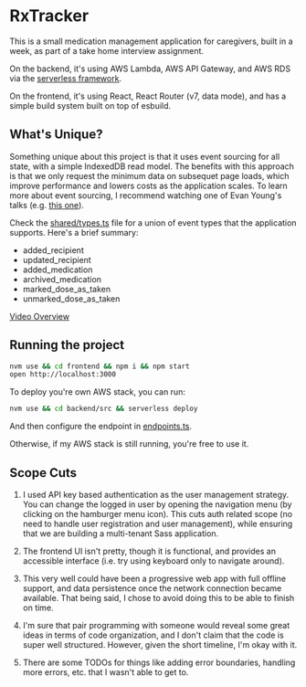 # RxTracker

This is a small medication management application for caregivers, built in a week, as part of a take home interview assignment.

On the backend, it's using AWS Lambda, AWS API Gateway, and AWS RDS via the [serverless framework](https://www.serverless.com/).

On the frontend, it's using React, React Router (v7, data mode), and has a simple build system built on top of esbuild.

## What's Unique?

Something unique about this project is that it uses event sourcing for all state, with a simple IndexedDB read model. The benefits with this approach is that we only request the minimum data on subsequet page loads, which improve performance and lowers costs as the application scales. To learn more about event sourcing, I recommend watching one of Evan Young's talks (e.g. [this one](https://youtu.be/I3uH3iiiDqY?si=bFtrHfiEplQUi-85)).

Check the [shared/types.ts](https://github.com/persianturtle/rx-tracker/blob/main/shared/types.ts) file for a union of event types that the application supports. Here's a brief summary:

- added_recipient
- updated_recipient
- added_medication
- archived_medication
- marked_dose_as_taken
- unmarked_dose_as_taken

[Video Overview](https://drive.google.com/file/d/1NBQQjlPI-SVk8qAopPhGwY0VTp7VyOna/view?usp=sharing)

## Running the project

```sh
nvm use && cd frontend && npm i && npm start
open http://localhost:3000
```

To deploy you're own AWS stack, you can run:

```sh
nvm use && cd backend/src && serverless deploy
```

And then configure the endpoint in [endpoints.ts](https://github.com/persianturtle/rx-tracker/blob/109df4ee2c128d4460a8969ce077aaf253cf85f2/shared/endpoints.ts#L1-L2).

Otherwise, if my AWS stack is still running, you're free to use it.

## Scope Cuts

1. I used API key based authentication as the user management strategy. You can change the logged in user by opening the navigation menu (by clicking on the hamburger menu icon). This cuts auth related scope (no need to handle user registration and user management), while ensuring that we are building a multi-tenant Sass application.

2. The frontend UI isn't pretty, though it is functional, and provides an accessible interface (i.e. try using keyboard only to navigate around).

3. This very well could have been a progressive web app with full offline support, and data persistence once the network connection became available. That being said, I chose to avoid doing this to be able to finish on time.

4. I'm sure that pair programming with someone would reveal some great ideas in terms of code organization, and I don't claim that the code is super well structured. However, given the short timeline, I'm okay with it.

5. There are some TODOs for things like adding error boundaries, handling more errors, etc. that I wasn't able to get to.
